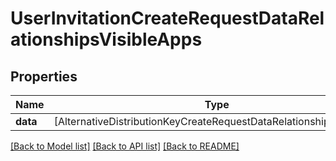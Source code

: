 # UserInvitationCreateRequestDataRelationshipsVisibleApps

## Properties
Name | Type | Description | Notes
------------ | ------------- | ------------- | -------------
**data** | [AlternativeDistributionKeyCreateRequestDataRelationshipsAppData] |  | [optional] 

[[Back to Model list]](../README.md#documentation-for-models) [[Back to API list]](../README.md#documentation-for-api-endpoints) [[Back to README]](../README.md)


